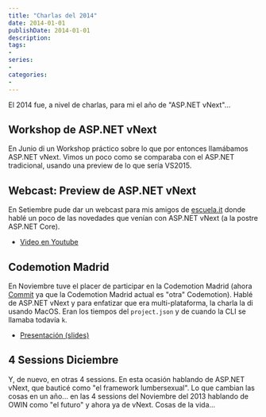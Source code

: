 ```yaml
---
title: "Charlas del 2014"
date: 2014-01-01
publishDate: 2014-01-01
description:
tags:
-
series:
-
categories:
-
---
```


El 2014 fue, a nivel de charlas, para mi el año de "ASP.NET vNext"...

## Workshop de ASP.NET vNext

En Junio di un Workshop práctico sobre lo que por entonces llamábamos ASP.NET vNext. Vimos un poco como se comparaba con el ASP.NET tradicional, usando una preview de lo que sería VS2015.

## Webcast: Preview de ASP.NET vNext

En Setiembre pude dar un webcast para mis amigos de [escuela.it](https://escuela.it) donde hablé un poco de las novedades que venían con ASP.NET vNext (a la postre ASP.NET Core).

* [Video en Youtube](https://www.youtube.com/watch?v=mJCbxjkI_5A)

## Codemotion Madrid

En Noviembre tuve el placer de participar en la Codemotion Madrid (ahora [Commit](https://commit-conf.com/) ya que la Codemotion Madrid actual es "otra" Codemotion). Hablé de ASP.NET vNext y para enfatizar que era multi-plataforma, la charla la di usando MacOS. Eran los tiempos del `project.json` y de cuando la CLI se llamaba todavía `k`.

* [Presentación (slides)](https://www.slideshare.net/eduardtomas/aspnet-vnext-desarrollo-cross-platform)

## 4 Sessions Diciembre

Y, de nuevo, en otras 4 sessions. En esta ocasión hablando de ASP.NET vNext, que bauticé como "el framework lumbersexual". Lo que cambian las cosas en un año... en las 4 sessions del Noviembre del 2013 hablando de OWIN como "el futuro" y ahora ya de vNext. Cosas de la vida...